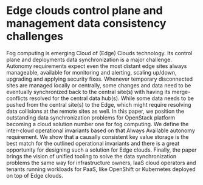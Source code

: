 Edge clouds control plane and management data consistency challenges
====================================================================

Fog computing is emerging Cloud of (Edge) Clouds technology. Its control plane
and deployments data synchronization is a major challenge. Autonomy requirements
expect even the most distant edge sites always manageable, available for
monitoring and alerting, scaling up/down, upgrading and applying security fixes.
Whenever temporary disconnected sites are managed locally or centrally, some
changes and data need to be eventually synchronized back to the central site(s)
with having its merge-conflicts resolved for the central data hub(s). While
some data needs to be pushed from the central site(s) to the Edge, which might
require resolving data collisions at the remote sites as well. In this paper,
we position the outstanding data synchronization problems for OpenStack
platform becoming a cloud solution number one for fog computing. We define the
inter-cloud operational invariants based on that Always Available autonomy
requirement. We show that a causally consistent key value storage is the best
match for the outlined operational invariants and there is a great opportunity
for designing such a solution for Edge clouds. Finally, the paper brings the
vision of unified tooling to solve the data synchronization problems the same
way for infrastructure owners, IaaS cloud operators and tenants running
workloads for PaaS, like OpenShift or Kubernetes deployed on top of Edge
clouds.
